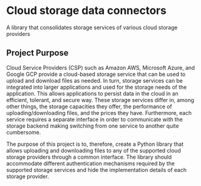 # Cloud storage data connectors
A library that consolidates storage services of various cloud storage providers


## Project Purpose
Cloud Service Providers (CSP) such as Amazon AWS, Microsoft Azure, and Google GCP provide a cloud-based storage service that can be used to upload and download files as needed. In turn, storage services can be integrated into larger applications and used for the storage needs of the application. This allows applications to persist data in the cloud in an efficient, tolerant, and secure way. These storage services differ in, among other things, the storage capacities they offer, the performance of uploading/downloading files, and the prices they have. Furthermore, each service requires a separate interface in order to communicate with the storage backend making switching from one service to another quite cumbersome.

The purpose of this project is to, therefore, create a Python library that allows uploading and downloading files to any of the supported cloud storage providers through a common interface. The library should accommodate different authentication mechanisms required by the supported storage services and hide the implementation details of each storage provider.


